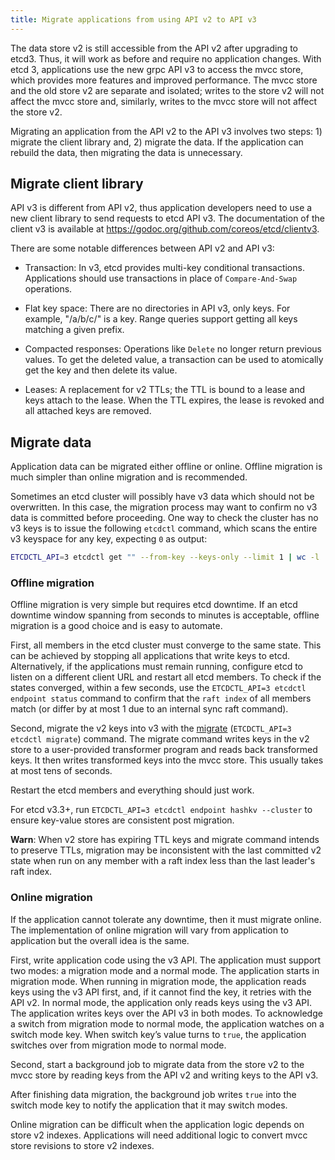 ```yaml
---
title: Migrate applications from using API v2 to API v3
---
```


The data store v2 is still accessible from the API v2 after upgrading to etcd3. Thus, it will work as before and require
no application changes. With etcd 3, applications use the new grpc API v3 to access the mvcc store, which provides more
features and improved performance. The mvcc store and the old store v2 are separate and isolated; writes to the store v2
will not affect the mvcc store and, similarly, writes to the mvcc store will not affect the store v2.

Migrating an application from the API v2 to the API v3 involves two steps: 1) migrate the client library and, 2) migrate
the data. If the application can rebuild the data, then migrating the data is unnecessary.

## Migrate client library

API v3 is different from API v2, thus application developers need to use a new client library to send requests to etcd
API v3. The documentation of the client v3 is available at https://godoc.org/github.com/coreos/etcd/clientv3.

There are some notable differences between API v2 and API v3:

- Transaction: In v3, etcd provides multi-key conditional transactions. Applications should use transactions in place
  of `Compare-And-Swap` operations.

- Flat key space: There are no directories in API v3, only keys. For example, "/a/b/c/" is a key. Range queries support
  getting all keys matching a given prefix.

- Compacted responses: Operations like `Delete` no longer return previous values. To get the deleted value, a
  transaction can be used to atomically get the key and then delete its value.

- Leases: A replacement for v2 TTLs; the TTL is bound to a lease and keys attach to the lease. When the TTL expires, the
  lease is revoked and all attached keys are removed.

## Migrate data

Application data can be migrated either offline or online. Offline migration is much simpler than online migration and
is recommended.

Sometimes an etcd cluster will possibly have v3 data which should not be overwritten. In this case, the migration
process may want to confirm no v3 data is committed before proceeding. One way to check the cluster has no v3 keys is to
issue the following `etcdctl` command, which scans the entire v3 keyspace for any key, expecting `0` as output:

```sh
ETCDCTL_API=3 etcdctl get "" --from-key --keys-only --limit 1 | wc -l
```

### Offline migration

Offline migration is very simple but requires etcd downtime. If an etcd downtime window spanning from seconds to minutes
is acceptable, offline migration is a good choice and is easy to automate.

First, all members in the etcd cluster must converge to the same state. This can be achieved by stopping all
applications that write keys to etcd. Alternatively, if the applications must remain running, configure etcd to listen
on a different client URL and restart all etcd members. To check if the states converged, within a few seconds, use
the `ETCDCTL_API=3 etcdctl endpoint status` command to confirm that the `raft index` of all members match (or differ by
at most 1 due to an internal sync raft command).

Second, migrate the v2 keys into v3 with the [migrate][migrate_command] (`ETCDCTL_API=3 etcdctl migrate`) command. The
migrate command writes keys in the v2 store to a user-provided transformer program and reads back transformed keys. It
then writes transformed keys into the mvcc store. This usually takes at most tens of seconds.

Restart the etcd members and everything should just work.

For etcd v3.3+, run `ETCDCTL_API=3 etcdctl endpoint hashkv --cluster` to ensure key-value stores are consistent post
migration.

**Warn**: When v2 store has expiring TTL keys and migrate command intends to preserve TTLs, migration may be
inconsistent with the last committed v2 state when run on any member with a raft index less than the last leader's raft
index.

### Online migration

If the application cannot tolerate any downtime, then it must migrate online. The implementation of online migration
will vary from application to application but the overall idea is the same.

First, write application code using the v3 API. The application must support two modes: a migration mode and a normal
mode. The application starts in migration mode. When running in migration mode, the application reads keys using the v3
API first, and, if it cannot find the key, it retries with the API v2. In normal mode, the application only reads keys
using the v3 API. The application writes keys over the API v3 in both modes. To acknowledge a switch from migration mode
to normal mode, the application watches on a switch mode key. When switch key’s value turns to `true`, the application
switches over from migration mode to normal mode.

Second, start a background job to migrate data from the store v2 to the mvcc store by reading keys from the API v2 and
writing keys to the API v3.

After finishing data migration, the background job writes `true` into the switch mode key to notify the application that
it may switch modes.

Online migration can be difficult when the application logic depends on store v2 indexes. Applications will need
additional logic to convert mvcc store revisions to store v2 indexes.

[migrate_command]: ../../etcdctl/README.md#migrate-options
